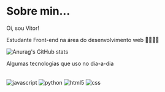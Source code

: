 # Sobre min...
Oi, sou Vitor!

Estudante Front-end na área do desenvolvimento web 👨🏽‍💻📌


![Anurag's GitHub stats](https://github-readme-stats.vercel.app/api?username=VitorAraujo&show_icons=true&theme=dark)

Algumas tecnologias que uso no dia-a-dia

<div style="display: inline_block" > <br>
  <img alt="javascript" align="center" src="https://img.shields.io/badge/JavaScript-F7DF1E?style=for-the-badge&logo=javascript&logoColor=black" margin-bottom="30">
  <img src="https://img.shields.io/badge/Python-3776AB?style=for-the-badge&logo=python&logoColor=white" alt="python" align="center" margin-bottom="30">
  <img src="https://img.shields.io/badge/HTML5-E34F26?style=for-the-badge&logo=html5&logoColor=white" alt="html5" align="center" margin-bottom="30">
  <img src="https://img.shields.io/badge/CSS3-1572B6?style=for-the-badge&logo=css3&logoColor=white" alt="css" align="center" margin-bottom="30">
</div>

